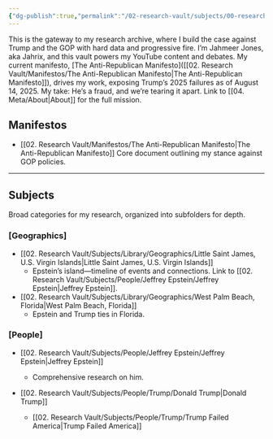 ```yaml
---
{"dg-publish":true,"permalink":"/02-research-vault/subjects/00-research-introduction/","created":"2025-08-14T17:02:11.646-04:00","updated":"2025-08-18T08:46:05.000-04:00"}
---
```


This is the gateway to my research archive, where I build the case against Trump and the GOP with hard data and progressive fire. I’m Jahmeer Jones, aka Jahrix, and this vault powers my YouTube content and debates. My current manifesto, [The Anti-Republican Manifesto]([[02. Research Vault/Manifestos/The Anti-Republican Manifesto\|The Anti-Republican Manifesto]]), drives my work, exposing Trump’s 2025 failures as of August 14, 2025. My take: He’s a fraud, and we’re tearing it apart. Link to [[04. Meta/About\|About]] for the full mission.

## Manifestos

- [[02. Research Vault/Manifestos/The Anti-Republican Manifesto\|The Anti-Republican Manifesto]]
 Core document outlining my stance against GOP policies.

---
## Subjects

Broad categories for my research, organized into subfolders for depth.

### [Geographics]
- [[02. Research Vault/Subjects/Library/Geographics/Little Saint James, U.S. Virgin Islands\|Little Saint James, U.S. Virgin Islands]]
    - Epstein’s island—timeline of events and connections. Link to [[02. Research Vault/Subjects/People/Jeffrey Epstein/Jeffrey Epstein\|Jeffrey Epstein]].
- [[02. Research Vault/Subjects/Library/Geographics/West Palm Beach, Florida\|West Palm Beach, Florida]]
    - Epstein and Trump ties in Florida.
### [People]
- [[02. Research Vault/Subjects/People/Jeffrey Epstein/Jeffrey Epstein\|Jeffrey Epstein]]
    - Comprehensive research on him.

- [[02. Research Vault/Subjects/People/Trump/Donald Trump\|Donald Trump]]
    - [[02. Research Vault/Subjects/People/Trump/Trump Failed America\|Trump Failed America]]
  
